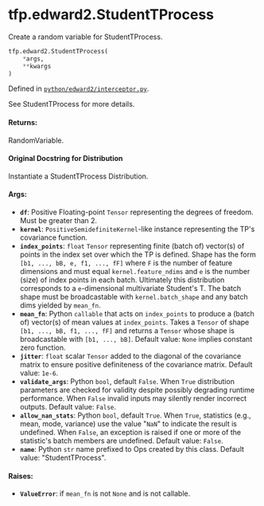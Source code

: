 <div itemscope itemtype="http://developers.google.com/ReferenceObject">
<meta itemprop="name" content="tfp.edward2.StudentTProcess" />
<meta itemprop="path" content="Stable" />
</div>

# tfp.edward2.StudentTProcess

Create a random variable for StudentTProcess.

``` python
tfp.edward2.StudentTProcess(
    *args,
    **kwargs
)
```



Defined in [`python/edward2/interceptor.py`](https://github.com/tensorflow/probability/tree/master/tensorflow_probability/python/edward2/interceptor.py).

<!-- Placeholder for "Used in" -->

See StudentTProcess for more details.

#### Returns:

RandomVariable.


#### Original Docstring for Distribution

Instantiate a StudentTProcess Distribution.

#### Args:


* <b>`df`</b>: Positive Floating-point `Tensor` representing the degrees of freedom.
  Must be greater than 2.
* <b>`kernel`</b>: `PositiveSemidefiniteKernel`-like instance representing the
  TP's covariance function.
* <b>`index_points`</b>: `float` `Tensor` representing finite (batch of) vector(s) of
  points in the index set over which the TP is defined. Shape has the form
  `[b1, ..., bB, e, f1, ..., fF]` where `F` is the number of feature
  dimensions and must equal `kernel.feature_ndims` and `e` is the number
  (size) of index points in each batch. Ultimately this distribution
  corresponds to a `e`-dimensional multivariate Student's T. The batch
  shape must be broadcastable with `kernel.batch_shape` and any batch dims
  yielded by `mean_fn`.
* <b>`mean_fn`</b>: Python `callable` that acts on `index_points` to produce a (batch
  of) vector(s) of mean values at `index_points`. Takes a `Tensor` of
  shape `[b1, ..., bB, f1, ..., fF]` and returns a `Tensor` whose shape is
  broadcastable with `[b1, ..., bB]`. Default value: `None` implies
  constant zero function.
* <b>`jitter`</b>: `float` scalar `Tensor` added to the diagonal of the covariance
  matrix to ensure positive definiteness of the covariance matrix.
  Default value: `1e-6`.
* <b>`validate_args`</b>: Python `bool`, default `False`. When `True` distribution
  parameters are checked for validity despite possibly degrading runtime
  performance. When `False` invalid inputs may silently render incorrect
  outputs.
  Default value: `False`.
* <b>`allow_nan_stats`</b>: Python `bool`, default `True`. When `True`,
  statistics (e.g., mean, mode, variance) use the value "`NaN`" to
  indicate the result is undefined. When `False`, an exception is raised
  if one or more of the statistic's batch members are undefined.
  Default value: `False`.
* <b>`name`</b>: Python `str` name prefixed to Ops created by this class.
  Default value: "StudentTProcess".


#### Raises:


* <b>`ValueError`</b>: if `mean_fn` is not `None` and is not callable.